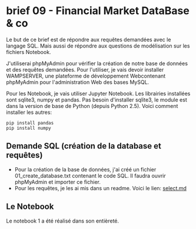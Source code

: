 # brief 09 - Financial Market DataBase & co

Le but de ce brief est de répondre aux requêtes demandées avec le langage SQL. Mais aussi de répondre aux questions de modélisation sur les fichiers Notebook.

J'utiliserai phpMyAdmin pour vérifier la création de notre base de données et des requêtes demandées. Pour l'utiliser, je vais devoir installer WAMPSERVER, une plateforme de développement Webcontenant phpMyAdmin pour l'administration Web des bases MySQL.

Pour les Notebook, je vais utiliser Jupyter Notebook. Les librairies installées sont sqlite3, numpy et pandas. Pas besoin d'installer sqlite3, le module est dans la version de base de Python (depuis Python 2.5). Voici comment installer les autres:
```
pip install pandas
pip install numpy
```
## Demande SQL (création de la database et requêtes)

- Pour la création de la base de données, j'ai créé un fichier 01_create_database.txt contenant le code SQL. Il faudra ouvrir phpMyAdmin et importer ce fichier.
- Pour les requêtes, je les ai mis dans un readme. Voici le lien: 
[select.md](https://github.com/Sophana63/brief_09/blob/main/1_Finance/Part1/02_select.md)

## Le Notebook

Le notebook 1 a été réalisé dans son entièreté.